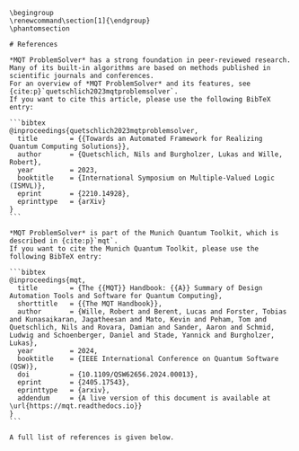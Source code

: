 ```{raw} latex
\begingroup
\renewcommand\section[1]{\endgroup}
\phantomsection
```

````{only} html
# References

*MQT ProblemSolver* has a strong foundation in peer‑reviewed research.
Many of its built‑in algorithms are based on methods published in scientific journals and conferences.
For an overview of *MQT ProblemSolver* and its features, see {cite:p}`quetschlich2023mqtproblemsolver`.
If you want to cite this article, please use the following BibTeX entry:

```bibtex
@inproceedings{quetschlich2023mqtproblemsolver,
  title        = {{Towards an Automated Framework for Realizing Quantum Computing Solutions}},
  author       = {Quetschlich, Nils and Burgholzer, Lukas and Wille, Robert},
  year         = 2023,
  booktitle    = {International Symposium on Multiple-Valued Logic (ISMVL)},
  eprint       = {2210.14928},
  eprinttype   = {arXiv}
}
```

*MQT ProblemSolver* is part of the Munich Quantum Toolkit, which is described in {cite:p}`mqt`.
If you want to cite the Munich Quantum Toolkit, please use the following BibTeX entry:

```bibtex
@inproceedings{mqt,
  title        = {The {{MQT}} Handbook: {{A}} Summary of Design Automation Tools and Software for Quantum Computing},
  shorttitle   = {{The MQT Handbook}},
  author       = {Wille, Robert and Berent, Lucas and Forster, Tobias and Kunasaikaran, Jagatheesan and Mato, Kevin and Peham, Tom and Quetschlich, Nils and Rovara, Damian and Sander, Aaron and Schmid, Ludwig and Schoenberger, Daniel and Stade, Yannick and Burgholzer, Lukas},
  year         = 2024,
  booktitle    = {IEEE International Conference on Quantum Software (QSW)},
  doi          = {10.1109/QSW62656.2024.00013},
  eprint       = {2405.17543},
  eprinttype   = {arxiv},
  addendum     = {A live version of this document is available at \url{https://mqt.readthedocs.io}}
}
```

A full list of references is given below.
````

```{bibliography}

```
